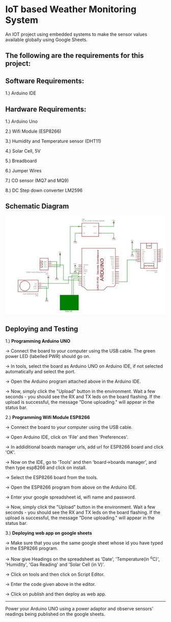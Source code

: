 <h1>IoT based Weather Monitoring System </h1>

An IOT project using embedded systems to make the sensor values available globally using Google Sheets.

<h2>The following are the requirements for this project:</h2>

<h2> Software Requirements: </h2>

1.) Arduino IDE

<h2> Hardware Requirements: </h2>

1.)	 Arduino Uno 

2.)	 Wifi Module (ESP8266)

3.)	 Humidity and Temperature sensor (DHT11)

4.)	 Solar Cell, 5V 

5.)	 Breadboard 

6.)	 Jumper Wires

7.)	 CO sensor (MQ7 and MQ9)

8.)	 DC Step down converter LM2596

<h2> Schematic Diagram </h2> 

![alt text](https://github.com/tarun2k/Weather-Monitoring-IoT/blob/master/Schematic%20Diagram/Schematic%20Diagram.JPG?raw=true)

<h2> Deploying and Testing </h2>


1.) <b> Programming Arduino UNO </b>

-> Connect the board to your computer using the USB cable. The green power LED (labelled PWR) should go on.

-> In tools, select the board as Arduino UNO on Arduino IDE, if not selected automatically and select the port.

-> Open the Arduino program attached above in the Arduino IDE.

-> Now, simply click the "Upload" button in the environment. Wait a few seconds - you should see the RX and TX leds on the board flashing. If the upload is successful, the message "Done uploading." will appear in the status bar.


2.) <b> Programming Wifi Module ESP8266 </b>

-> Connect the board to your computer using the USB cable.

-> Open Arduino IDE, click on 'File' and then 'Preferences'.

-> In addiditional boards manager urls, add url for ESP8266 board and click 'OK'.

-> Now on the IDE, go to 'Tools' and then 'board->boards manager', and then type esp8266 and click on install.

-> Select the ESP8266 board from the tools.

-> Open the ESP8266 program from above on the Arduino IDE.

-> Enter your google spreadsheet id, wifi name and password. 

-> Now, simply click the "Upload" button in the environment. Wait a few seconds - you should see the RX and TX leds on the board flashing. If the upload is successful, the message "Done uploading." will appear in the status bar.

3.) <b> Deploying web app on google sheets </b>

-> Make sure that you use the same google sheet whose id you have typed in the ESP8266 program.

-> Now give Headings on the spreadsheet as 'Date', 'Temperature(in <sup>o</sup>C)', 'Humidity', 'Gas Reading' and 'Solar Cell (in V)'.

-> Click on tools and then click on Script Editor.

-> Enter the code given above in the editor.

-> Click on publish and then deploy as web app.

<hr>

Power your Arduino UNO using a power adaptor and observe sensors' readings being published on the google sheets. 

